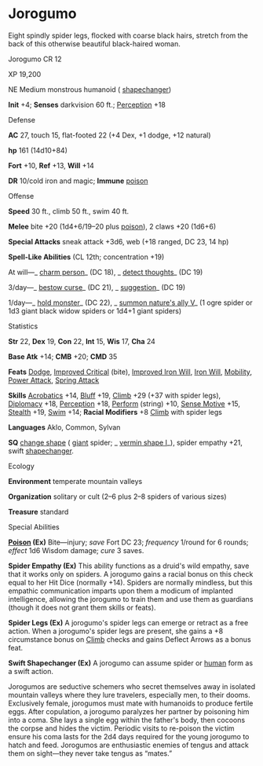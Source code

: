 # Jorogumo

Eight spindly spider legs, flocked with coarse black hairs, stretch from the back of this otherwise beautiful black-haired woman.

Jorogumo CR 12

XP 19,200

NE Medium monstrous humanoid ( [shapechanger](monsters/creatureTypes#_shapechanger-subtype))

**Init** +4; **Senses** darkvision 60 ft.; [Perception](skills/perception#_perception) +18

Defense

**AC** 27, touch 15, flat-footed 22 (+4 Dex, +1 dodge, +12 natural)

**hp** 161 (14d10+84)

**Fort** +10, **Ref** +13, **Will** +14

**DR** 10/cold iron and magic; **Immune** [poison](monsters/universalMonsterRules#_poison-(ex-or-su))

Offense

**Speed** 30 ft., climb 50 ft., swim 40 ft.

**Melee** bite +20 (1d4+6/19–20 plus [poison](monsters/universalMonsterRules#_poison-(ex-or-su))), 2 claws +20 (1d6+6)

**Special Attacks** sneak attack +3d6, web (+18 ranged, DC 23, 14 hp)

**Spell-Like Abilities** (CL 12th; concentration +19)

At will—_ [charm person](spells/charmPerson#_charm-person)_ (DC 18), _ [detect thoughts](spells/detectThoughts#_detect-thoughts)_ (DC 19)

3/day—_ [bestow curse](spells/bestowCurse#_bestow-curse)_ (DC 21), _ [suggestion](spells/suggestion#_suggestion)_ (DC 19)

1/day—_ [hold monster](spells/holdMonster#_hold-monster)_ (DC 22), _ [summon nature's ally V](spells/summonNatureSAlly#_summon-nature-s-ally-v)_ (1 ogre spider or 1d3 giant black widow spiders or 1d4+1 giant spiders)

Statistics

**Str** 22, **Dex** 19, **Con** 22, **Int** 15, **Wis** 17, **Cha** 24

**Base Atk** +14; **CMB** +20; **CMD** 35

**Feats** [Dodge](feats#_dodge), [Improved Critical](feats#_improved-critical) (bite), [Improved Iron Will](feats#_improved-iron-will), [Iron Will](feats#_iron-will), [Mobility](feats#_mobility), [Power Attack](feats#_power-attack), [Spring Attack](feats#_spring-attack)

**Skills** [Acrobatics](skills/acrobatics#_acrobatics) +14, [Bluff](skills/bluff#_bluff) +19, [Climb](skills/climb#_climb) +29 (+37 with spider legs), [Diplomacy](skills/diplomacy#_diplomacy) +18, [Perception](skills/perception#_perception) +18, [Perform](skills/perform#_perform) (string) +10, [Sense Motive](skills/senseMotive#_sense-motive) +15, [Stealth](skills/stealth#_stealth) +19, [Swim](skills/swim#_swim) +14; **Racial Modifiers** +8 [Climb](skills/climb#_climb) with spider legs

**Languages** Aklo, Common, Sylvan

**SQ** [change shape](monsters/universalMonsterRules#_change-shape) ( [giant](monsters/creatureTypes#_giant-subtype) spider; _ [vermin shape I](ultimateMagic/spells/verminShape#_vermin-shape-i-)_), spider empathy +21, swift [shapechanger](monsters/creatureTypes#_shapechanger-subtype).

Ecology

**Environment** temperate mountain valleys

**Organization** solitary or cult (2–6 plus 2–8 spiders of various sizes)

**Treasure** standard

Special Abilities

**[Poison](monsters/universalMonsterRules#_poison-(ex-or-su)) (Ex)** Bite—injury; _save_ Fort DC 23; _frequency_ 1/round for 6 rounds; _effect_ 1d6 Wisdom damage; _cure_ 3 saves.

**Spider Empathy (Ex)** This ability functions as a druid's wild empathy, save that it works only on spiders. A jorogumo gains a racial bonus on this check equal to her Hit Dice (normally +14). Spiders are normally mindless, but this empathic communication imparts upon them a modicum of implanted intelligence, allowing the jorogumo to train them and use them as guardians (though it does not grant them skills or feats).

**Spider Legs (Ex)** A jorogumo's spider legs can emerge or retract as a free action. When a jorogumo's spider legs are present, she gains a +8 circumstance bonus on [Climb](skills/climb#_climb) checks and gains Deflect Arrows as a bonus feat.

**Swift Shapechanger (Ex)** A jorogumo can assume spider or [human](monsters/creatureTypes#_human-subtype) form as a swift action.

Jorogumos are seductive schemers who secret themselves away in isolated mountain valleys where they lure travelers, especially men, to their dooms. Exclusively female, jorogumos must mate with humanoids to produce fertile eggs. After copulation, a jorogumo paralyzes her partner by poisoning him into a coma. She lays a single egg within the father's body, then cocoons the corpse and hides the victim. Periodic visits to re-poison the victim ensure his coma lasts for the 2d4 days required for the young jorogumo to hatch and feed. Jorogumos are enthusiastic enemies of tengus and attack them on sight—they never take tengus as “mates.”

